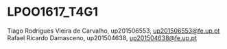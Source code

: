 # LPOO1617_T4G1

Tiago Rodrigues Vieira de Carvalho, up201506553, up201506553@fe.up.pt  
Rafael Ricardo Damasceno, up201504638, up201504638@fe.up.pt
